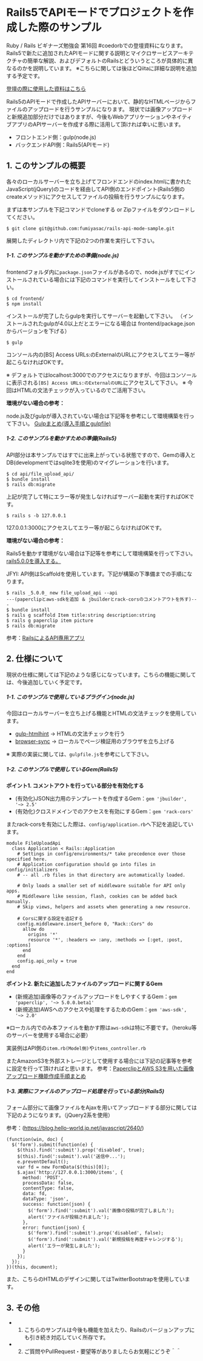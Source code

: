 # Rails5でAPIモードでプロジェクトを作成した際のサンプル

Ruby / Rails ビギナーズ勉強会 第16回 #coedorbでの登壇資料になります。
Rails5で新たに追加されたAPIモードに関する説明とマイクロサービスアーキテクチャの簡単な解説、およびデフォルトのRailsとどういうところが具体的に異なるのかを説明しています。
※こちらに関しては後ほどQiitaに詳細な説明を追加する予定です。

[登壇の際に使用した資料はこちら](http://www.slideshare.net/fumiyasakai37/rails5api)

Rails5のAPIモードで作成したAPIサーバーにおいて、静的なHTMLページからファイルのアップロードを行うサンプルになります。
現状では画像アップロードと新規追加部分だけではありますが、今後もWebアプリケーションやネイティブアプリのAPIサーバーを作成する際に活用して頂ければ幸いに思います。

+ フロントエンド側：gulp(node.js)
+ バックエンドAPI側：Rails5(APIモード)

## 1. このサンプルの概要

各々のローカルサーバーを立ち上げてフロンドエンドのindex.htmlに書かれたJavaScript(jQuery)のコードを経由してAPI側のエンドポイント(Rails5側のcreateメソッド)にアクセスしてファイルの投稿を行うサンプルになります。

まずは本サンプルを下記コマンドでcloneする or Zipファイルをダウンロードしてください。

```
$ git clone git@github.com:fumiyasac/rails-api-mode-sample.git
```

展開したディレクトリ内で下記の2つの作業を実行して下さい。

##### 1-1. このサンプルを動かすための準備(node.js)

frontendフォルダ内に`package.json`ファイルがあるので、node.jsがすでにインストールされている場合には下記のコマンドを実行してインストールをして下さい。

```
$ cd frontend/
$ npm install
```

インストールが完了したらgulpを実行してサーバーを起動して下さい。
（インストールされたgulpが4.0以上だとエラーになる場合は frontend/package.jsonからバージョンを下げる）
```
$ gulp
```

コンソール内の[BS] Access URLs:のExternalのURLにアクセスしてエラー等が起こらなければOKです。

※ デフォルトではlocalhost:3000でのアクセスになりますが、今回はコンソールに表示される`[BS] Access URLs:のExternalのURL`にアクセスして下さい。
※ 今回はHTMLの文法チェックが入っているのでご活用下さい。

__環境がない場合の参考：__

node.js及びgulpが導入されていない場合は下記等を参考にして環境構築を行って下さい。
[Gulpまとめ(導入手順とgulpfile)](http://qiita.com/hththt/items/bcded1839655dbd78873)

##### 1-2. このサンプルを動かすための準備(Rails5)

API部分は本サンプルではすでに出来上がっている状態ですので、Gemの導入とDB(developmentではsqlite3を使用)のマイグレーションを行います。

```
$ cd api/file_upload_api/
$ bundle install
$ rails db:migrate
```

上記が完了して特にエラー等が発生しなければサーバー起動を実行すればOKです。

```
$ rails s -b 127.0.0.1
```

127.0.0.1:3000にアクセスしてエラー等が起こらなければOKです。

__環境がない場合の参考：__

Rails5を動かす環境がない場合は下記等を参考にして環境構築を行って下さい。
[rails5.0.0を導入する。](http://qiita.com/gaku3601/items/5a484043f9c803ce9941)

JFYI: API側はScaffoldを使用しています。下記が構築の下準備までの手順になります。

```
$ rails _5.0.0_ new file_upload_api --api
---(paperclipとaws-sdkを追加 ＆ jbuilderとrack-corsのコメントアウトを外す)---
$ bundle install
$ rails g scaffold Item title:string description:string
$ rails g paperclip item picture
$ rails db:migrate
```

参考：[RailsによるAPI専用アプリ](http://railsguides.jp/api_app.html)

## 2. 仕様について

現状の仕様に関しては下記のような感じになっています。こちらの機能に関しては、今後追加していく予定です。

##### 1-1. このサンプルで使用しているプラグイン(node.js)

今回はローカルサーバーを立ち上げる機能とHTMLの文法チェックを使用しています。

+ [gulp-htmlhint](https://www.npmjs.com/package/gulp-htmlhint) → HTMLの文法チェックを行う
+ [browser-sync](https://www.npmjs.com/package/browser-sync) → ローカルでページ検証用のブラウザを立ち上げる

※ 実際の実装に関しては、`gulpfile.js`を参考にして下さい。

##### 1-2. このサンプルで使用しているGem(Rails5)

__ポイント1. コメントアウトを行っている部分を有効化する__

+ (有効化)JSON出力用のテンプレートを作成するGem：`gem 'jbuilder', '~> 2.5'`
+ (有効化)クロスドメインでのアクセスを有効にするGem：`gem 'rack-cors'`

またrack-corsを有効にした際は、`config/application.rb`へ下記を追記しています。

```:ruby
module FileUploadApi
  class Application < Rails::Application
    # Settings in config/environments/* take precedence over those specified here.
    # Application configuration should go into files in config/initializers
    # -- all .rb files in that directory are automatically loaded.

    # Only loads a smaller set of middleware suitable for API only apps.
    # Middleware like session, flash, cookies can be added back manually.
    # Skip views, helpers and assets when generating a new resource.

    # Corsに関する設定を追記する
    config.middleware.insert_before 0, "Rack::Cors" do
      allow do
        origins '*'
        resource '*', :headers => :any, :methods => [:get, :post, :options]
      end
    end
    config.api_only = true
  end
end
```

__ポイント2. 新たに追加したファイルのアップロードに関するGem__

+ (新規追加)画像等のファイルアップロードをしやすくするGem：`gem 'paperclip', '~> 5.0.0.beta1'`
+ (新規追加)AWSへのアクセスや処理をするためのGem：`gem 'aws-sdk', '~> 2.0'`

※ローカル内でのみ本ファイルを動かす際は`aws-sdk`は特に不要です。（heroku等のサーバーを使用する場合に必要）

実装例はAPI側の`item.rb(Model側)`や`items_controller.rb`

またAmazonS3を外部ストレージとして使用する場合には下記の記事等を参考に設定を行って頂ければと思います。
参考：[PaperclipとAWS S3を用いた画像アップロード機能作成手順まとめ](http://qiita.com/fumiyasac@github/items/320f80dcab492b3e31ab)

##### 1-3. 実際にファイルのアップロード処理を行っている部分(Rails5)

フォーム部分にて画像ファイルをAjaxを用いてアップロードする部分に関しては下記のようになります。（jQuery2系を使用）

参考：(https://blog.hello-world.jp.net/javascript/2640/)

```:javascript
(function(win, doc) {
  $('form').submit(function(e) {
    $(this).find(':submit').prop('disabled', true);
    $(this).find(':submit').val('送信中...');
    e.preventDefault();
    var fd = new FormData($(this)[0]);
    $.ajax('http://127.0.0.1:3000/items', {
      method: 'POST',
      processData: false,
      contentType: false,
      data: fd,
      dataType: 'json',
      success: function(json) {
        $('form').find(':submit').val('画像の投稿が完了しました');
        alert('ファイルが投稿されました');
      },
      error: function(json) {
        $('form').find(':submit').prop('disabled', false);
        $('form').find(':submit').val('新規投稿を再度チャレンジする');
        alert('エラーが発生しました');
      }
    });
  });
})(this, document);
```

また、こちらのHTMLのデザインに関してはTwitterBootstrapを使用しています。

## 3. その他

+ 1) こちらのサンプルは今後も機能を加えたり、Railsのバージョンアップにも引き続き対応していく所存です。
+ 2) ご質問やPullRequest・要望等がありましたらお気軽にどうぞ＾＾
